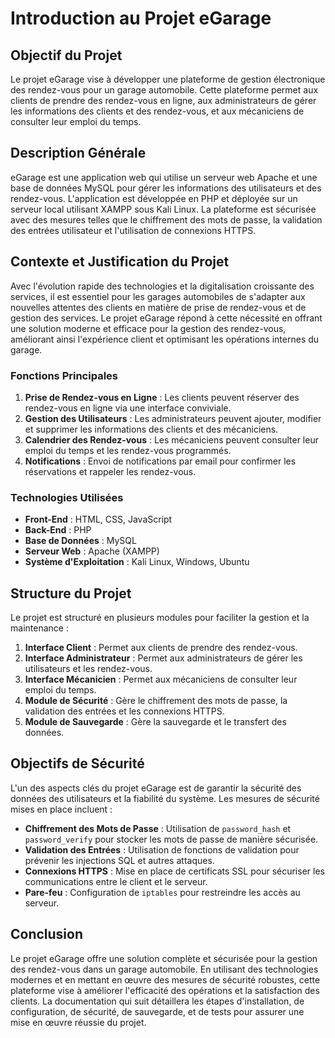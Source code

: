 # Introduction au Projet eGarage

## Objectif du Projet

Le projet eGarage vise à développer une plateforme de gestion électronique des rendez-vous pour un garage automobile. Cette plateforme permet aux clients de prendre des rendez-vous en ligne, aux administrateurs de gérer les informations des clients et des rendez-vous, et aux mécaniciens de consulter leur emploi du temps.

## Description Générale

eGarage est une application web qui utilise un serveur web Apache et une base de données MySQL pour gérer les informations des utilisateurs et des rendez-vous. L'application est développée en PHP et déployée sur un serveur local utilisant XAMPP sous Kali Linux. La plateforme est sécurisée avec des mesures telles que le chiffrement des mots de passe, la validation des entrées utilisateur et l'utilisation de connexions HTTPS.

## Contexte et Justification du Projet

Avec l'évolution rapide des technologies et la digitalisation croissante des services, il est essentiel pour les garages automobiles de s'adapter aux nouvelles attentes des clients en matière de prise de rendez-vous et de gestion des services. Le projet eGarage répond à cette nécessité en offrant une solution moderne et efficace pour la gestion des rendez-vous, améliorant ainsi l'expérience client et optimisant les opérations internes du garage.

### Fonctions Principales

1. **Prise de Rendez-vous en Ligne** : Les clients peuvent réserver des rendez-vous en ligne via une interface conviviale.
2. **Gestion des Utilisateurs** : Les administrateurs peuvent ajouter, modifier et supprimer les informations des clients et des mécaniciens.
3. **Calendrier des Rendez-vous** : Les mécaniciens peuvent consulter leur emploi du temps et les rendez-vous programmés.
4. **Notifications** : Envoi de notifications par email pour confirmer les réservations et rappeler les rendez-vous.

### Technologies Utilisées

- **Front-End** : HTML, CSS, JavaScript
- **Back-End** : PHP
- **Base de Données** : MySQL
- **Serveur Web** : Apache (XAMPP)
- **Système d'Exploitation** : Kali Linux, Windows, Ubuntu

## Structure du Projet

Le projet est structuré en plusieurs modules pour faciliter la gestion et la maintenance :

1. **Interface Client** : Permet aux clients de prendre des rendez-vous.
2. **Interface Administrateur** : Permet aux administrateurs de gérer les utilisateurs et les rendez-vous.
3. **Interface Mécanicien** : Permet aux mécaniciens de consulter leur emploi du temps.
4. **Module de Sécurité** : Gère le chiffrement des mots de passe, la validation des entrées et les connexions HTTPS.
5. **Module de Sauvegarde** : Gère la sauvegarde et le transfert des données.

## Objectifs de Sécurité

L'un des aspects clés du projet eGarage est de garantir la sécurité des données des utilisateurs et la fiabilité du système. Les mesures de sécurité mises en place incluent :

- **Chiffrement des Mots de Passe** : Utilisation de `password_hash` et `password_verify` pour stocker les mots de passe de manière sécurisée.
- **Validation des Entrées** : Utilisation de fonctions de validation pour prévenir les injections SQL et autres attaques.
- **Connexions HTTPS** : Mise en place de certificats SSL pour sécuriser les communications entre le client et le serveur.
- **Pare-feu** : Configuration de `iptables` pour restreindre les accès au serveur.

## Conclusion

Le projet eGarage offre une solution complète et sécurisée pour la gestion des rendez-vous dans un garage automobile. En utilisant des technologies modernes et en mettant en œuvre des mesures de sécurité robustes, cette plateforme vise à améliorer l'efficacité des opérations et la satisfaction des clients. La documentation qui suit détaillera les étapes d'installation, de configuration, de sécurité, de sauvegarde, et de tests pour assurer une mise en œuvre réussie du projet.

